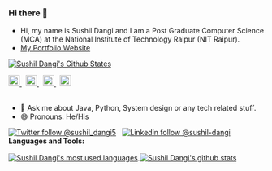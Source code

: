 ### Hi there 👋

- Hi, my name is Sushil Dangi and I am a Post Graduate Computer Science (MCA) at the National Institute of Technology Raipur (NIT Raipur).
- [My Portfolio Website](https://www.sushildangi.com)

[![Sushil Dangi's Github States](https://github-readme-stats.vercel.app/api?username=sushildangi&show_icons=true&theme=dracula)](https://github.com/sushildangi/github-readme-stats)

<a href="https://twitter.com/sushil_dangi5">
  <img alt="Sushil Dangi's Twitter" width="22px" src="https://cdn.jsdelivr.net/npm/simple-icons@v3/icons/twitter.svg" />
</a> &nbsp;
<a href="https://www.linkedin.com/in/sushil-dangi/">
  <img alt="Sushil Dangi's Linkdein" width="22px" src="https://cdn.jsdelivr.net/npm/simple-icons@v3/icons/linkedin.svg" />
</a> &nbsp;
<a href="https://www.facebook.com/sushildangi9835">
  <img alt="Sushil Dangi's Facebook" width="22px" src="https://cdn.jsdelivr.net/npm/simple-icons@v3/icons/facebook.svg" />
</a>  &nbsp;
<a href="https://www.instagram.com/smiley_s_d/">
  <img alt="Sushil Dangi's Instagram" width="22px" src="https://cdn.jsdelivr.net/npm/simple-icons@v3/icons/instagram.svg" />
</a>
<br/>
<br/>

- 💬 Ask me about Java, Python, System design or any tech related stuff.
- 😄 Pronouns: He/His

[![Twitter follow @sushil_dangi5](https://img.shields.io/twitter/follow/sushil_dangi5?style=social)](https://twitter.com/sushil_dangi5) &nbsp;
[![Linkedin follow @sushil-dangi](https://img.shields.io/badge/sushil-dangi-blue?style=flat-square&logo=Linkedin&logoColor=white&link=https://www.linkedin.com/in/sushil-dangi/)](https://www.linkedin.com/in/sushil-dangi/) &nbsp;
**Languages and Tools:**  

<a href="https://github.com/sushildangi">
  <img align="center" src="https://github-readme-stats.vercel.app/api/top-langs/?username=sushildangi&theme=light&count_private=true&layout=compact" alt="Sushil Dangi's most used languages" />
</a>
<a href="https://github.com/sushildangi">
 <img align="center" src="https://github-readme-stats.vercel.app/api?username=sushildangi&show_icons=true&theme=light&line_height=27&include_all_commits=true&count_private=true&hide=issues,prs,contribs" alt="Sushil Dangi's github stats"/>
</a>
<!--
**sushildangi/sushildangi** is a ✨ _special_ ✨ repository because its `README.md` (this file) appears on your GitHub profile.
-->
